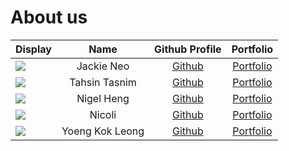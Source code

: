 # About us
| Display  |      Name       |               Github Profile               |              Portfolio              |
|----------|:---------------:|:------------------------------------------:|:-----------------------------------:|
| ![](https://via.placeholder.com/100.png?text=Photo) |   Jackie Neo    | [Github](https://github.com/JackieNeoCEG)  | [Portfolio](docs/team/johndoe.md)   |
| ![](https://via.placeholder.com/100.png?text=Photo) |  Tahsin Tasnim  |   [Github](https://github.com/ttasnim5)    |  [Portfolio](docs/team/johndoe.md)  |
| ![](https://via.placeholder.com/100.png?text=Photo) |   Nigel Heng    |   [Github](https://github.com/nigelheng)   |  [Portfolio](docs/team/johndoe.md)  |
| ![](https://via.placeholder.com/100.png?text=Photo) |     Nicoli      |  [Github](https://github.com/nicknamenic)  |  [Portfolio](docs/team/johndoe.md)  |
| ![](https://via.placeholder.com/100.png?text=Photo) | Yoeng Kok Leong | [Github](https://github.com/YoengKokLeong) |  [Portfolio](docs/team/johndoe.md)  |

